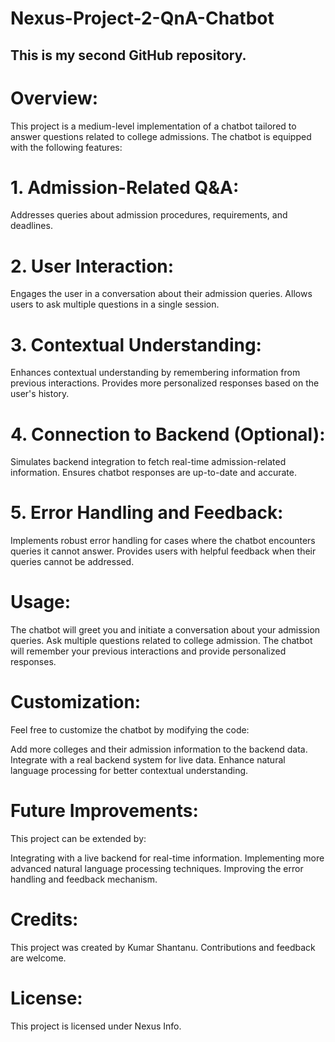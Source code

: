 # Nexus-Project-2-QnA-Chatbot
This is my second GitHub repository.
------------------------------------

# Overview:

This project is a medium-level implementation of a chatbot tailored to answer questions related to college admissions. 
The chatbot is equipped with the following features:

# 1. Admission-Related Q&A:

Addresses queries about admission procedures, requirements, and deadlines.
# 2. User Interaction:

Engages the user in a conversation about their admission queries.
Allows users to ask multiple questions in a single session.
# 3. Contextual Understanding:

Enhances contextual understanding by remembering information from previous interactions.
Provides more personalized responses based on the user's history.
# 4. Connection to Backend (Optional):

Simulates backend integration to fetch real-time admission-related information.
Ensures chatbot responses are up-to-date and accurate.
# 5. Error Handling and Feedback:

Implements robust error handling for cases where the chatbot encounters queries it cannot answer.
Provides users with helpful feedback when their queries cannot be addressed.

# Usage:

The chatbot will greet you and initiate a conversation about your admission queries.
Ask multiple questions related to college admission.
The chatbot will remember your previous interactions and provide personalized responses.
# Customization:

Feel free to customize the chatbot by modifying the code:

Add more colleges and their admission information to the backend data.
Integrate with a real backend system for live data.
Enhance natural language processing for better contextual understanding.
# Future Improvements:

This project can be extended by:

Integrating with a live backend for real-time information.
Implementing more advanced natural language processing techniques.
Improving the error handling and feedback mechanism.
# Credits:

This project was created by Kumar Shantanu. Contributions and feedback are welcome.

# License:

This project is licensed under Nexus Info.
